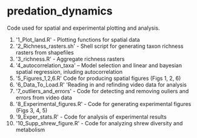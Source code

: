 # predation_dynamics

Code used for spatial and experimental plotting and analysis.

1. '1_Plot_land.R' - Plotting functions for spatial data
2. '2_Richness_rasters.sh' - Shell script for generating taxon richness rasters from shapefiles
3. '3_richness.R' - Aggregate richness rasters
4. '4_autocorrelation_taxa' – Model selection and linear and bayesian spatial regression, inluding autocorrelation
5. '5_Figures_1,2,6.R' Code for producing spatial figures (Figs 1, 2, 6)
6. '6_Data_To_Load.R' 'Reading in and refinding video data for analysis
7. '7_outliers_and_errors' - Code for detecting and removing ouliers and errors from video data
8. '8_Experimental_figures.R' - Code for generating experimental figures (Figs 3, 4, 5)
9. '9_Exper_stats.R' - Code for analysis of experimental results
10. '10_Supp_shrew_figure.R' - Code for analyzing shrew diversity and metabolism
